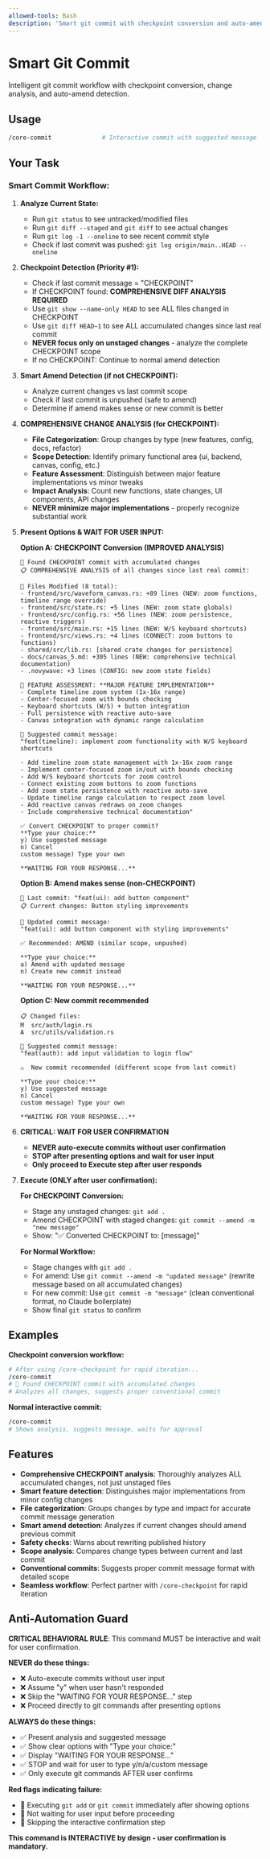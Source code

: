 ```yaml
---
allowed-tools: Bash
description: 'Smart git commit with checkpoint conversion and auto-amend detection'
---
```


# Smart Git Commit

Intelligent git commit workflow with checkpoint conversion, change analysis, and auto-amend detection.

## Usage

```bash
/core-commit              # Interactive commit with suggested message
```

## Your Task

### Smart Commit Workflow:

1. **Analyze Current State:**
   - Run `git status` to see untracked/modified files
   - Run `git diff --staged` and `git diff` to see actual changes
   - Run `git log -1 --oneline` to see recent commit style
   - Check if last commit was pushed: `git log origin/main..HEAD --oneline`

2. **Checkpoint Detection (Priority #1):**
   - Check if last commit message = "CHECKPOINT"
   - If CHECKPOINT found: **COMPREHENSIVE DIFF ANALYSIS REQUIRED**
   - Use `git show --name-only HEAD` to see ALL files changed in CHECKPOINT
   - Use `git diff HEAD~1` to see ALL accumulated changes since last real commit
   - **NEVER focus only on unstaged changes** - analyze the complete CHECKPOINT scope
   - If no CHECKPOINT: Continue to normal amend detection

3. **Smart Amend Detection (if not CHECKPOINT):**
   - Analyze current changes vs last commit scope
   - Check if last commit is unpushed (safe to amend)
   - Determine if amend makes sense or new commit is better

4. **COMPREHENSIVE CHANGE ANALYSIS (for CHECKPOINT):**
   - **File Categorization**: Group changes by type (new features, config, docs, refactor)
   - **Scope Detection**: Identify primary functional area (ui, backend, canvas, config, etc.)
   - **Feature Assessment**: Distinguish between major feature implementations vs minor tweaks
   - **Impact Analysis**: Count new functions, state changes, UI components, API changes
   - **NEVER minimize major implementations** - properly recognize substantial work

5. **Present Options & WAIT FOR USER INPUT:**

   **Option A: CHECKPOINT Conversion (IMPROVED ANALYSIS)**
   ```
   🔄 Found CHECKPOINT commit with accumulated changes
   📋 COMPREHENSIVE ANALYSIS of all changes since last real commit:
   
   📁 Files Modified (8 total):
   - frontend/src/waveform_canvas.rs: +89 lines (NEW: zoom functions, timeline range override)
   - frontend/src/state.rs: +5 lines (NEW: zoom state globals)
   - frontend/src/config.rs: +56 lines (NEW: zoom persistence, reactive triggers)
   - frontend/src/main.rs: +15 lines (NEW: W/S keyboard shortcuts)
   - frontend/src/views.rs: +4 lines (CONNECT: zoom buttons to functions)
   - shared/src/lib.rs: [shared crate changes for persistence]
   - docs/canvas_5.md: +305 lines (NEW: comprehensive technical documentation)
   - .novywave: +3 lines (CONFIG: new zoom state fields)
   
   🚀 FEATURE ASSESSMENT: **MAJOR FEATURE IMPLEMENTATION**
   - Complete timeline zoom system (1x-16x range)
   - Center-focused zoom with bounds checking
   - Keyboard shortcuts (W/S) + button integration
   - Full persistence with reactive auto-save
   - Canvas integration with dynamic range calculation
   
   💭 Suggested commit message:
   "feat(timeline): implement zoom functionality with W/S keyboard shortcuts
   
   - Add timeline zoom state management with 1x-16x zoom range
   - Implement center-focused zoom in/out with bounds checking  
   - Add W/S keyboard shortcuts for zoom control
   - Connect existing zoom buttons to zoom functions
   - Add zoom state persistence with reactive auto-save
   - Update timeline range calculation to respect zoom level
   - Add reactive canvas redraws on zoom changes
   - Include comprehensive technical documentation"
   
   ✅ Convert CHECKPOINT to proper commit?
   **Type your choice:**
   y) Use suggested message
   n) Cancel  
   custom message) Type your own
   
   **WAITING FOR YOUR RESPONSE...**
   ```

   **Option B: Amend makes sense (non-CHECKPOINT)**
   ```
   📝 Last commit: "feat(ui): add button component"
   📋 Current changes: Button styling improvements
   
   💭 Updated commit message:
   "feat(ui): add button component with styling improvements"
   
   ✅ Recommended: AMEND (similar scope, unpushed)
   
   **Type your choice:**
   a) Amend with updated message
   n) Create new commit instead
   
   **WAITING FOR YOUR RESPONSE...**
   ```

   **Option C: New commit recommended**
   ```
   📋 Changed files:
   M  src/auth/login.rs
   A  src/utils/validation.rs
   
   💭 Suggested commit message:
   "feat(auth): add input validation to login flow"
   
   ⚠️  New commit recommended (different scope from last commit)
   
   **Type your choice:**
   y) Use suggested message
   n) Cancel
   custom message) Type your own
   
   **WAITING FOR YOUR RESPONSE...**
   ```

6. **CRITICAL: WAIT FOR USER CONFIRMATION**
   - **NEVER auto-execute commits without user confirmation**
   - **STOP after presenting options and wait for user input**
   - **Only proceed to Execute step after user responds**

7. **Execute (ONLY after user confirmation):**

   **For CHECKPOINT Conversion:**
   - Stage any unstaged changes: `git add .`
   - Amend CHECKPOINT with staged changes: `git commit --amend -m "new message"`
   - Show: "✅ Converted CHECKPOINT to: [message]"

   **For Normal Workflow:**
   - Stage changes with `git add .`
   - For amend: Use `git commit --amend -m "updated message"` (rewrite message based on all accumulated changes)
   - For new commit: Use `git commit -m "message"` (clean conventional format, no Claude boilerplate)
   - Show final `git status` to confirm

## Examples

**Checkpoint conversion workflow:**
```bash
# After using /core-checkpoint for rapid iteration...
/core-commit
# 🔄 Found CHECKPOINT commit with accumulated changes
# Analyzes all changes, suggests proper conventional commit
```

**Normal interactive commit:**
```bash
/core-commit
# Shows analysis, suggests message, waits for approval
```

## Features

- **Comprehensive CHECKPOINT analysis**: Thoroughly analyzes ALL accumulated changes, not just unstaged files
- **Smart feature detection**: Distinguishes major implementations from minor config changes
- **File categorization**: Groups changes by type and impact for accurate commit message generation
- **Smart amend detection**: Analyzes if current changes should amend previous commit
- **Safety checks**: Warns about rewriting published history
- **Scope analysis**: Compares change types between current and last commit
- **Conventional commits**: Suggests proper commit message format with detailed scope
- **Seamless workflow**: Perfect partner with `/core-checkpoint` for rapid iteration

## Anti-Automation Guard

**CRITICAL BEHAVIORAL RULE**: This command MUST be interactive and wait for user confirmation.

**NEVER do these things:**
- ❌ Auto-execute commits without user input
- ❌ Assume "y" when user hasn't responded
- ❌ Skip the "WAITING FOR YOUR RESPONSE..." step
- ❌ Proceed directly to git commands after presenting options

**ALWAYS do these things:**
- ✅ Present analysis and suggested message
- ✅ Show clear options with "Type your choice:"
- ✅ Display "WAITING FOR YOUR RESPONSE..."
- ✅ STOP and wait for user to type y/n/a/custom message
- ✅ Only execute git commands AFTER user confirms

**Red flags indicating failure:**
- 🚨 Executing `git add` or `git commit` immediately after showing options
- 🚨 Not waiting for user input before proceeding
- 🚨 Skipping the interactive confirmation step

**This command is INTERACTIVE by design - user confirmation is mandatory.**
